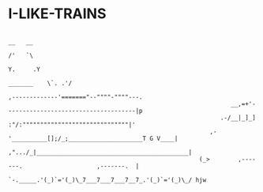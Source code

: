 # I-LIKE-TRAINS

                                                                                                  __   __
                                                                                                   /'   `\
                                                                                                  Y.     .Y
                                                                                        _______    \`. .'/
                                                                         ,-------------'======="--""""-""""---.
                                                                   __,=+'-------------------------------------|p
                                                                .-/__|_]_]  :"/:""""""""""""""""""""""""""""""|'
                                                             ,-'__________[];/_;_____________________T G V____|
                                                           ,".../_|___________________________________________|
                                                          (_>        ,-------.                     ,-------.  |
                                                           `-._____.'(_)`='(_)\_7___7___7___7__7_.'(_)`='(_)\_/ hjw

